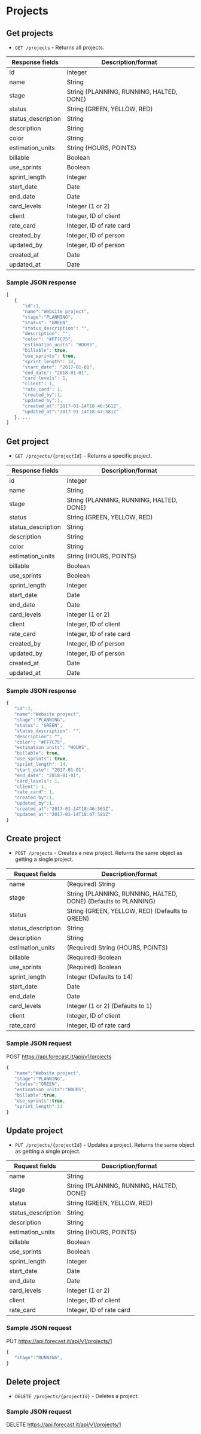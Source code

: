 # Projects

## Get projects

* `GET /projects` - Returns all projects.

|Response fields | Description/format|
|------------ | -------------|
|id | Integer|
|name | String|
|stage | String (PLANNING, RUNNING, HALTED, DONE)|
|status | String (GREEN, YELLOW, RED)|
|status_description | String|
|description | String|
|color | String|
|estimation_units | String (HOURS, POINTS)|
|billable | Boolean|
|use_sprints | Boolean|
|sprint_length | Integer|
|start_date | Date|
|end_date | Date|
|card_levels | Integer (1 or 2)|
|client | Integer, ID of client|
|rate_card | Integer, ID of rate card|
|created_by | Integer, ID of person|
|updated_by | Integer, ID of person|
|created_at | Date|
|updated_at | Date|

### Sample JSON response
```javascript
[
   {
      "id":1,
      "name":"Website project",
      "stage":"PLANNING",
      "status": "GREEN",
      "status_description": "",
      "description": "",
      "color": "#FF7C75",
      "estimation_units": "HOURS",
      "billable": true,
      "use_sprints": true,
      "sprint_length": 14,
      "start_date": "2017-01-01",
      "end_date": "2018-01-01",
      "card_levels": 1,
      "client": 1,
      "rate_card": 1,
      "created_by":1,
      "updated_by":1,
      "created_at":"2017-01-14T18:46:561Z",
      "updated_at":"2017-01-14T18:47:581Z"
   }, ...
]
```

## Get project

* `GET /projects/{projectId}` - Returns a specific project.

|Response fields | Description/format|
|------------ | -------------|
|id | Integer|
|name | String|
|stage | String (PLANNING, RUNNING, HALTED, DONE)|
|status | String (GREEN, YELLOW, RED)|
|status_description | String|
|description | String|
|color | String|
|estimation_units | String (HOURS, POINTS)|
|billable | Boolean|
|use_sprints | Boolean|
|sprint_length | Integer|
|start_date | Date|
|end_date | Date|
|card_levels | Integer (1 or 2)|
|client | Integer, ID of client|
|rate_card | Integer, ID of rate card|
|created_by | Integer, ID of person|
|updated_by | Integer, ID of person|
|created_at | Date|
|updated_at | Date|

### Sample JSON response
```javascript
{
   "id":1,
   "name":"Website project",
   "stage":"PLANNING",
   "status": "GREEN",
   "status_description": "",
   "description": "",
   "color": "#FF7C75",
   "estimation_units": "HOURS",
   "billable": true,
   "use_sprints": true,
   "sprint_length": 14,
   "start_date": "2017-01-01",
   "end_date": "2018-01-01",
   "card_levels": 1,
   "client": 1,
   "rate_card": 1,
   "created_by":1,
   "updated_by":1,
   "created_at":"2017-01-14T18:46:561Z",
   "updated_at":"2017-01-14T18:47:581Z"
}
```

## Create project

* `POST /projects` - Creates a new project. Returns the same object as getting a single project.

|Request fields | Description/format|
|------------ | -------------|
|name | (Required) String|
|stage | String (PLANNING, RUNNING, HALTED, DONE) (Defaults to PLANNING)|
|status | String (GREEN, YELLOW, RED) (Defaults to GREEN)|
|status_description | String|
|description | String|
|estimation_units | (Required) String (HOURS, POINTS)|
|billable | (Required) Boolean|
|use_sprints | (Required) Boolean|
|sprint_length | Integer (Defaults to 14)|
|start_date | Date|
|end_date | Date|
|card_levels | Integer (1 or 2) (Defaults to 1)|
|client | Integer, ID of client|
|rate_card | Integer, ID of rate card|

### Sample JSON request
POST https://api.forecast.it/api/v1/projects

```javascript
{
   "name":"Website project",
   "stage":"PLANNING",
   "status":"GREEN",
   "estimation_units":"HOURS",
   "billable":true,
   "use_sprints":true,
   "sprint_length":14
}
```

## Update project

* `PUT /projects/{projectId}` - Updates a project. Returns the same object as getting a single project.

|Request fields | Description/format|
|------------ | -------------|
|name | String|
|stage | String (PLANNING, RUNNING, HALTED, DONE)|
|status | String (GREEN, YELLOW, RED)|
|status_description | String|
|description | String|
|estimation_units | String (HOURS, POINTS)|
|billable | Boolean|
|use_sprints | Boolean|
|sprint_length | Integer|
|start_date | Date|
|end_date | Date|
|card_levels | Integer (1 or 2)|
|client | Integer, ID of client|
|rate_card | Integer, ID of rate card|

### Sample JSON request
PUT https://api.forecast.it/api/v1/projects/1

```javascript
{
   "stage":"RUNNING",
}
```

## Delete project

* `DELETE /projects/{projectId}` - Deletes a project.

### Sample JSON request
DELETE https://api.forecast.it/api/v1/projects/1